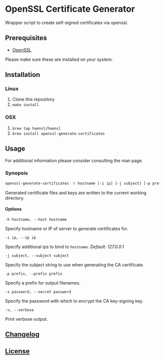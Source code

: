 # OpenSSL Certificate Generator
Wrapper script to create self-signed certificates via openssl.

## Prerequisites

* [OpenSSL](https://www.openssl.org/)

Please make sure these are installed on your system.

## Installation

### Linux

1. Clone this repository
2. `make install`

### OSX

1. `brew tap haensl/haensl`
2. `brew install openssl-generate-certificates`

## Usage

For additional information please consider consulting the man page.

### Synopsis
```bash
openssl-generate-certificates -h hostname [-i ip] [-j subject] [-p prefix] [-s password] [-v]
```

Generated certificate files and keys are written to the current working directory.

#### Options

`-h hostname, --host hostname`

Specify hostname or IP of server to generate certificates for.

`-i ip, --ip ip`

Specify additional ips to bind to `hostname`. *Default: 127.0.0.1*

`-j subject, --subject subject`

Specify the subject string to use when generating the CA certificate.

`-p prefix, --prefix prefix`

Specify a prefix for output filenames.

`-s password, --secret password`

Specify the password with which to encrypt the CA key-signing key.

`-v, --verbose`

Print verbose output.

## [Changelog](CHANGELOG.md)

## [License](LICENSE)
